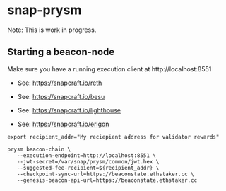 # snap-prysm

Note: This is work in progress.

## Starting a beacon-node

Make sure you have a running execution client at http://localhost:8551

* See: https://snapcraft.io/reth

* See: https://snapcraft.io/besu

* See: https://snapcraft.io/lighthouse

* See: https://snapcraft.io/erigon

```
export recipient_addr="My reciepient address for validator rewards"

prysm beacon-chain \
   --execution-endpoint=http://localhost:8551 \
   --jwt-secret=/var/snap/prysm/common/jwt.hex \
   --suggested-fee-recipient=${recipient_addr} \
   --checkpoint-sync-url=https://beaconstate.ethstaker.cc \
   --genesis-beacon-api-url=https://beaconstate.ethstaker.cc

```
